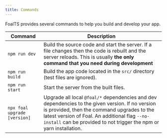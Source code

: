 ```yaml
---
title: Commands
---
```



FoalTS provides several commands to help you build and develop your app.

| Command | Description |
| --- | --- |
| `npm run dev` | Build the source code and start the server. If a file changes then the code is rebuilt and the server reloads. This is usually **the only command that you need during development** |
| `npm run build` | Build the app code located in the `src/` directory (test files are ignored). |
| `npm run start` | Start the server from the built files. |
| `npx foal upgrade [version]` | Upgrade all local `@foal/*` dependencies and dev dependencies to the given version. If no version is provided, then the command upgrades to the latest version of Foal. An additional flag `--no-install` can be provided to not trigger the npm or yarn installation. |

